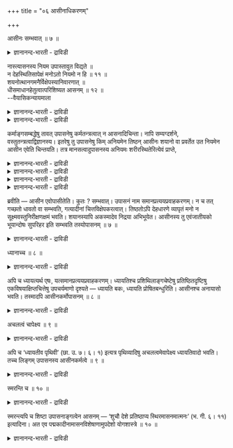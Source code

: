 +++
title = "०६ आसीनाधिकरणम्"

+++

आसीनः सम्भवात् ॥ ७ ॥  
<details><summary>ज्ञानानन्द-भारती - द्राविडी</summary>

आसीन: सम्बवात् ॥ ७ ॥
</details>

नास्त्यासनस्य नियम उपास्तावुत विद्यते ॥  
न देहस्थितिसापेक्षं मनोऽतो नियमो न हि ॥ ११ ॥  
शयनोत्थानगमनैर्विक्षेपस्यानिवारणात् ॥  
धीसमाधानहेतुत्वात्परिशिष्यत आसनम् ॥ १२ ॥  
--वैयासिकन्यायमाला

<details><summary>ज्ञानानन्द-भारती - द्राविडी</summary>

उबासऩै सॆय्वदिल् आसऩ विषयमाग नियमम् इल्लैया? अल्लदु उण्डा? मऩस् ऎऩ्बदु
तेहत्तिऩ् निलैयै अबेक्षिक्किऱदिल्लै। आगैयाल् नियमम् किडैयादु।
</details>

<details><summary>ज्ञानानन्द-भारती - द्राविडी</summary>

पडुत्तिरुत्तल्, निऱ्ऱल्, नडत्तल् इवैगळाल् (मऩसिऱ्कु) एऱ्पडुम् विक्षेबम्
तडुक्क मुडियाददिऩालुम्, मऩस् ऒरुमैप्पडुवदऱ्कुक् कारणमायिरुप्पदिऩालुम्
उट्कार्न्दिरुप्पदु ताऩ् (उसिदमॆऩ्ऱु) मिञ्जुगिऱदु।
</details>

कर्माङ्गसम्बद्धेषु तावत् उपासनेषु कर्मतन्त्रत्वात् न आसनादिचिन्ता। नापि
सम्यग्दर्शने, वस्तुतन्त्रत्वाद्विज्ञानस्य। इतरेषु तु उपासनेषु किम्
अनियमेन तिष्ठन् आसीनः शयानो वा प्रवर्तेत उत नियमेन आसीन एवेति चिन्तयति।
तत्र मानसत्वादुपासनस्य अनियमः शरीरस्थितेरित्येवं प्राप्ते,

<details><summary>ज्ञानानन्द-भारती - द्राविडी</summary>

(उट्कार्न्दुदाऩ् त्याऩम् सॆय्यवेण्डुमॆऩ्ऱ नियमम् उण्डा, इल्लैया ऎऩ्ऱु
सन्देहम्। तियाऩम् ऎऩ्बदु मऩदिऩ् कार्यम् अङ्गु तेहत्तिऩ् निलैक्
कुउबयोगमिल्लाददाल् उट्कार्न्दुदाऩ् त्याऩम् सॆय्य वेण्डुमॆऩ्ऱ नियममिल्लै
ऎऩ्ऱु पूर्वबक्षम्।
</details>

<details><summary>ज्ञानानन्द-भारती - द्राविडी</summary>

पडुत्तुक्कॊण्डाल् तूक्कम् वरुगिऱबडियालुम् निऩ्ऱु कॊण्डो, नडन्दुगॊण्डो
इरुन्दाल् उडम्बैत्ताङ्गुवदिलुम् वऴियैत् तीर्माऩिप्पदिलुम् मऩदैच् चॆलुत्त
वेण्डियबडियालुम् उट्कार्न्दु ताऩ् त्याऩम् सॆय्य वेण्डुम् ऎऩ्ऱु
सित्तान्दम्)।
</details>

<details><summary>ज्ञानानन्द-भारती - द्राविडी</summary>

कर्माक्कळिऩ् अङ्गङ्गळुक्कु सम्बन्दप्पट्ट उबासऩैगळिल् कर्माविऱ्कु
अदीऩमायिरुप्पदाल् आसऩम् मुदलियदैप्पऱ्ऱि सिन्दिक्क इडमिल्लै ; नऩ्गु
(पिरह्मत्तै) अऱिवदिलुम्गूड इडमिल्लै, (अव्व ऱिवु) वस्तुविऱ्कु
अदीऩमायिरुप्पदाल्। मऱ्ऱ उबासऩै कळिलो, नियममिल्लामले निऩ्ऱु कॊण्डो,
उट्कार्न् दुगॊण्डो, पडुत्तुक्कॊण्डो, पिरविरुत्तिक्कलामा? अल्लदु नियममाग
उट्कार्न्दु कॊण्डु ताऩा? ऎऩ्ऱु विसारिक्किऱार्।
</details>

<details><summary>ज्ञानानन्द-भारती - द्राविडी</summary>

पूर्वबक्षम्: अङ्गे उबासऩै मऩसिऩाल् सॆय्य वेण्डिय कार्यमाऩदिऩाल्, सरीरम्
इरुक्क वेण्डियदिल् नियमम् इल्लै।
</details>

ब्रवीति — आसीन एवोपासीतेति। कुतः ? सम्भवात्। उपासनं नाम
समानप्रत्ययप्रवाहकरणम्। न च तत् गच्छतो धावतो वा सम्भवति, गत्यादीनां
चित्तविक्षेपकरत्वात्। तिष्ठतोऽपि देहधारणे व्यापृतं मनो न
सूक्ष्मवस्तुनिरीक्षणक्षमं भवति। शयानस्यापि अकस्मादेव निद्रया अभिभूयेत।
आसीनस्य तु एवंजातीयको भूयान्दोषः सुपरिहर इति सम्भवति तस्योपासनम् ॥ ७ ॥

<details><summary>ज्ञानानन्द-भारती - द्राविडी</summary>

सित्तान्दम्: ऎऩ्ऱु इव्विदम् वरुम् पोदु सॊल्गिऱार्। “उट्कार्न्दु कॊण्डु”
ताऩ् उबासऩै सॆय्य वेण्डुम् ऎऩ्ऱु। एऩ्? "एऱ्पडुमाऩदाल्” उबासऩै ऎऩ्बदु ऒरे
ऎण्णत्तिऩ् पिरवाहत्तैच् चॆय्दल्; अदु नडन्दु कॊण्डिरुक्किऱवऩुक्को, ओडिक्
कॊण्डिरुप्पवऩुक्को सात्तियमिल्लै, पोवदु मुदलियदु मऩसै उलैक्कुम्
तऩ्मैयुडैयदाल्। निऱ्पवऩुक्कुम् सरीरत्तैत् ताङ्गु विषयत्तिल् ईडुबट्ट मऩस्
सूक्ष्ममाऩ वस्तुवैप् पार्प्पदऱ्कुळ्ळ योक्कियदैयुळ्ळदाग इरादु। पडुत्तुक्
कॊण्डिरुप्पव ऩुक्को ऎदिर्बारामले मऩदु तूक्कत्तिऩाल् अमुक्कप्
पट्टुविडुम्। उट्कार्न्दिरुप्पवऩुक्कोवॆऩ्ऱाल् इव्विद मादिरियुळ्ळ अदिगमाऩ
तोषङ्गळ् सुलबमाय् विलक्क मुडियुमॆऩ्बदिऩाल् अवऩुक्कु उबासऩम्
एऱ्पडक्कूडुम्।
</details>

ध्यानाच्च ॥ ८ ॥  
<details><summary>ज्ञानानन्द-भारती - द्राविडी</summary>

त्यानाच्च ॥ ८ ॥
</details>

अपि च ध्यायत्यर्थ एषः, यत्समानप्रत्ययप्रवाहकरणम्। ध्यायतिश्च
प्रशिथिलाङ्गचेष्टेषु प्रतिष्ठितदृष्टिषु एकविषयाक्षिप्तचित्तेषु
उपचर्यमाणो दृश्यते — ध्यायति बकः, ध्यायति प्रोषितबन्धुरिति। आसीनश्च
अनायासो भवति। तस्मादपि आसीनकर्मोपासनम् ॥ ८ ॥

<details><summary>ज्ञानानन्द-भारती - द्राविडी</summary>

मेलुम् ऒरे ऎण्णत्तिऩ् पिरवाहत्तैच् चॆय्दल् ऎदुवो अदुवे तियाऩत्तिऩ्
अर्त्तमागविरुक् किऱदु। सरीर अङ्गङ्गळुडैय सेष्टैगळ् निऩ्ऱु ऒरे निलैत्त
पार्वैयुडऩ् ऒरु कुऱिप्पिट्ट विषयत्तिऩा लेये इऴुक्कप्पट्ट मऩस्
उळ्ळवर्गळिडत्तिल् “तियाऩम् सॆय्गिऱाऩ्" ऎऩ्ऱ सप्तम् उबसारमाग सॊल्लप्
पडुगिऱदु, "कॊक्कु तियाऩम् सॆय्गिऱदु", "अयलूर् पोयिरुक्कुम्
पर्त्तावैयुडैय स्तिरी तियाऩम् सॆय्गि ऱाळ्” ऎऩ्ऱु। उट्कार्न्दुगॊण्डाल्
सिरममिल्लामलु मिरुक्कुम्। आगैयालुम् उबासऩै उट्कार्न्दु सॆय्य वेण्डिय
कार्यम्।
</details>

अचलत्वं चापेक्ष्य ॥ ९ ॥  
<details><summary>ज्ञानानन्द-भारती - द्राविडी</summary>

असलत्वम् साबेक्ष्य ॥ ९ ॥
</details>

अपि च ‘ध्यायतीव पृथिवी’ (छा. उ. ७। ६। १) इत्यत्र पृथिव्यादिषु
अचलत्वमेवापेक्ष्य ध्यायतिवादो भवति। तच्च लिङ्गम् उपासनस्य आसीनकर्मत्वे
॥ ९ ॥

<details><summary>ज्ञानानन्द-भारती - द्राविडी</summary>

मेलुम्, "तियाऩम् सॆय्वदुबोलिरुक्किऱदु पूमि" (सान्।VII-६-१)
ऎऩ्गिऱविडत्तिल् पूमि मुदलियदिल् असैयात्तऩ्मैयैये अबेक्षित्तु तियाऩम्
ऎऩ्ऱ वियवहारमिरुक्किऱदु। इदुवुम् उबासऩै उट्कार्न्दु सॆय्यवेण्डिय
कर्मावॆऩ्बदऱ्कु अडैयाळम्।
</details>

स्मरन्ति च ॥ १० ॥  
<details><summary>ज्ञानानन्द-भारती - द्राविडी</summary>

स्मरन्दि स ॥ १० ॥
</details>

स्मरन्त्यपि च शिष्टा उपासनाङ्गत्वेन आसनम् — ‘शुचौ देशे प्रतिष्ठाप्य
स्थिरमासनमात्मनः’ (भ. गी. ६। ११) इत्यादिना। अत एव
पद्मकादीनामासनविशेषाणामुपदेशो योगशास्त्रे ॥ १० ॥

<details><summary>ज्ञानानन्द-भारती - द्राविडी</summary>

सिष्टर्गळुम् उबासऩैक्कु अङ्गमाग आसऩत्तै स्मरिक्किऱार्गळ्, "सुत्तमाऩ
तेसत्तिल् तऩक्कु स्तिरमाऩ आसऩत्तै एऱ्पडुत्तिक्कॊण्डु” (कीदै।VI-११)
मुदलाऩ विदमाग। इदिऩाल्दाऩ्, योग सास्तिरत्तिल् पत्मगम् मुदलाऩ पऱ्पल
आसऩङ्गळिऩ् उबदेसम् काण्गिऱदु।
</details>

